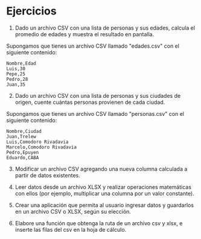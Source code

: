 # Ejercicios

1. Dado un archivo CSV con una lista de personas y sus edades, calcula el promedio de
edades y muestra el resultado en pantalla.

  Supongamos que tienes un archivo CSV llamado "edades.csv" con el siguiente contenido:

```
Nombre,Edad
Luis,30
Pepe,25
Pedro,28
Juan,35
```

2. Dado un archivo CSV con una lista de personas y sus ciudades de origen, cuente
cuántas personas provienen de cada ciudad.

  Supongamos que tienes un archivo CSV llamado "personas.csv" con el siguiente contenido:
  
```
Nombre,Ciudad
Juan,Trelew
Luis,Comodoro Rivadavia
Marcelo,Comodoro Rivadavia
Pedro,Epuyen
Eduardo,CABA
```

3. Modificar un archivo CSV agregando una nueva columna calculada a
partir de datos existentes.

4. Leer datos desde un archivo XLSX y realizar operaciones matemáticas
con ellos (por ejemplo, multiplicar una columna por un valor
constante).

5. Crear una aplicación que permita al usuario ingresar datos y guardarlos
en un archivo CSV o XLSX, según su elección.

6. Elabore una función que obtenga la ruta de un archivo csv y xlsx, e
inserte las filas del csv en la hoja de cálculo.
